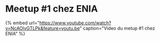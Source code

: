 # Meetup \#1 chez ENIA

{% embed url="https://www.youtube.com/watch?v=NcAOlvGTLPk&feature=youtu.be" caption="Video du metup \#1 chez ENIA" %}





